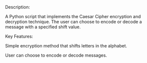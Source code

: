 Description:

A Python script that implements the Caesar Cipher encryption and decryption technique. The user can choose to encode or decode a message with a specified shift value.

Key Features:

Simple encryption method that shifts letters in the alphabet.

User can choose to encode or decode messages.
